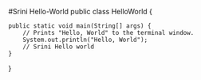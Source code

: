 #Srini Hello-World
public class HelloWorld {

    public static void main(String[] args) {
        // Prints "Hello, World" to the terminal window.
        System.out.println("Hello, World");
        // Srini Hello world
    }

}
